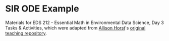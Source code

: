 # SIR ODE Example

Materials for EDS 212 - Essential Math in Environmental Data Science, Day 3 Tasks & Activities, which were adapted from [Allison Horst](https://github.com/allisonhorst)'s [original teaching repository](https://github.com/allisonhorst/eds212-sir-ode).

